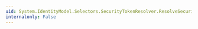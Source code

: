 ```yaml
---
uid: System.IdentityModel.Selectors.SecurityTokenResolver.ResolveSecurityKey(System.IdentityModel.Tokens.SecurityKeyIdentifierClause)
internalonly: False
---
```

